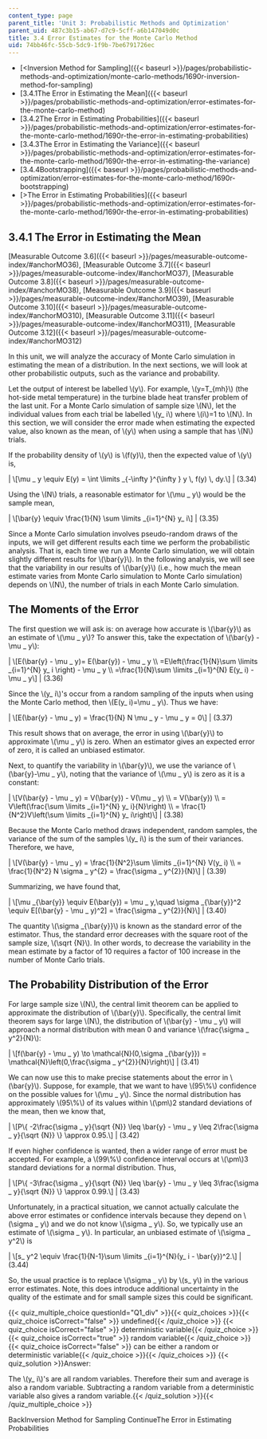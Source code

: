 ```yaml
---
content_type: page
parent_title: 'Unit 3: Probabilistic Methods and Optimization'
parent_uid: 487c3b15-ab67-d7c9-5cff-a6b147049d0c
title: 3.4 Error Estimates for the Monte Carlo Method
uid: 74bb46fc-55cb-5dc9-1f9b-7be6791726ec
---
```


*   [<Inversion Method for Sampling]({{< baseurl >}}/pages/probabilistic-methods-and-optimization/monte-carlo-methods/1690r-inversion-method-for-sampling)
*   [3.4.1The Error in Estimating the Mean]({{< baseurl >}}/pages/probabilistic-methods-and-optimization/error-estimates-for-the-monte-carlo-method)
*   [3.4.2The Error in Estimating Probabilities]({{< baseurl >}}/pages/probabilistic-methods-and-optimization/error-estimates-for-the-monte-carlo-method/1690r-the-error-in-estimating-probabilities)
*   [3.4.3The Error in Estimating the Variance]({{< baseurl >}}/pages/probabilistic-methods-and-optimization/error-estimates-for-the-monte-carlo-method/1690r-the-error-in-estimating-the-variance)
*   [3.4.4Bootstrapping]({{< baseurl >}}/pages/probabilistic-methods-and-optimization/error-estimates-for-the-monte-carlo-method/1690r-bootstrapping)
*   [\>The Error in Estimating Probabilities]({{< baseurl >}}/pages/probabilistic-methods-and-optimization/error-estimates-for-the-monte-carlo-method/1690r-the-error-in-estimating-probabilities)

3.4.1 The Error in Estimating the Mean
--------------------------------------

[Measurable Outcome 3.6]({{< baseurl >}}/pages/measurable-outcome-index/#anchorMO36), [Measurable Outcome 3.7]({{< baseurl >}}/pages/measurable-outcome-index/#anchorMO37), [Measurable Outcome 3.8]({{< baseurl >}}/pages/measurable-outcome-index/#anchorMO38), [Measurable Outcome 3.9]({{< baseurl >}}/pages/measurable-outcome-index/#anchorMO39), [Measurable Outcome 3.10]({{< baseurl >}}/pages/measurable-outcome-index/#anchorMO310), [Measurable Outcome 3.11]({{< baseurl >}}/pages/measurable-outcome-index/#anchorMO311), [Measurable Outcome 3.12]({{< baseurl >}}/pages/measurable-outcome-index/#anchorMO312)

In this unit, we will analyze the accuracy of Monte Carlo simulation in estimating the mean of a distribution. In the next sections, we will look at other probabilistic outputs, such as the variance and probability.

Let the output of interest be labelled \\(y\\). For example, \\(y=T\_{mh}\\) (the hot-side metal temperature) in the turbine blade heat transfer problem of the last unit. For a Monte Carlo simulation of sample size \\(N\\), let the individual values from each trial be labelled \\(y\_ i\\) where \\(i\\)=1 to \\(N\\). In this section, we will consider the error made when estimating the expected value, also known as the mean, of \\(y\\) when using a sample that has \\(N\\) trials.

If the probability density of \\(y\\) is \\(f(y)\\), then the expected value of \\(y\\) is,

| \\\[\\mu \_ y \\equiv E(y) = \\int \\limits \_{-\\infty }^{\\infty } y \\, f(y) \\, dy.\\\] | (3.34) 

Using the \\(N\\) trials, a reasonable estimator for \\(\\mu \_ y\\) would be the sample mean,

| \\\[\\bar{y} \\equiv \\frac{1}{N} \\sum \\limits \_{i=1}^{N} y\_ i\\\] | (3.35) 

Since a Monte Carlo simulation involves pseudo-random draws of the inputs, we will get different results each time we perform the probabilistic analysis. That is, each time we run a Monte Carlo simulation, we will obtain slightly different results for \\(\\bar{y}\\). In the following analysis, we will see that the variability in our results of \\(\\bar{y}\\) (i.e., how much the mean estimate varies from Monte Carlo simulation to Monte Carlo simulation) depends on \\(N\\), the number of trials in each Monte Carlo simulation.

The Moments of the Error
------------------------

The first question we will ask is: on average how accurate is \\(\\bar{y}\\) as an estimate of \\(\\mu \_ y\\)? To answer this, take the expectation of \\(\\bar{y} - \\mu \_ y\\):

| \\\[E(\\bar{y} - \\mu \_ y)= E(\\bar{y}) - \\mu \_ y \\\\ =E\\left(\\frac{1}{N}\\sum \\limits \_{i=1}^{N} y\_ i \\right) - \\mu \_ y \\\\ =\\frac{1}{N}\\sum \\limits \_{i=1}^{N} E(y\_ i) - \\mu \_ y\\\] | (3.36) 

Since the \\(y\_ i\\)'s occur from a random sampling of the inputs when using the Monte Carlo method, then \\(E(y\_ i)=\\mu \_ y\\). Thus we have:

| \\\[E(\\bar{y} - \\mu \_ y) = \\frac{1}{N} N \\mu \_ y - \\mu \_ y = 0\\\] | (3.37) 

This result shows that on average, the error in using \\(\\bar{y}\\) to approximate \\(\\mu \_ y\\) is zero. When an estimator gives an expected error of zero, it is called an unbiased estimator.

Next, to quantify the variability in \\(\\bar{y}\\), we use the variance of \\(\\bar{y}-\\mu \_ y\\), noting that the variance of \\(\\mu \_ y\\) is zero as it is a constant:

| \\\[V(\\bar{y} - \\mu \_ y) = V(\\bar{y}) - V(\\mu \_ y) \\\\ = V(\\bar{y}) \\\\ = V\\left(\\frac{\\sum \\limits \_{i=1}^{N} y\_ i}{N}\\right) \\\\ = \\frac{1}{N^2}V\\left(\\sum \\limits \_{i=1}^{N} y\_ i\\right)\\\] | (3.38) 

Because the Monte Carlo method draws independent, random samples, the variance of the sum of the samples \\(y\_ i\\) is the sum of their variances. Therefore, we have,

| \\\[V(\\bar{y} - \\mu \_ y) = \\frac{1}{N^2}\\sum \\limits \_{i=1}^{N} V(y\_ i) \\\\ = \\frac{1}{N^2} N \\sigma \_ y^{2} = \\frac{\\sigma \_ y^{2}}{N}\\\] | (3.39) 

Summarizing, we have found that,

| \\\[\\mu \_{\\bar{y}} \\equiv E(\\bar{y}) = \\mu \_ y,\\quad \\sigma \_{\\bar{y}}^2 \\equiv E\[(\\bar{y} - \\mu \_ y)^2\] = \\frac{\\sigma \_ y^{2}}{N}\\\] | (3.40) 

The quantity \\(\\sigma \_{\\bar{y}}\\) is known as the standard error of the estimator. Thus, the standard error decreases with the square root of the sample size, \\(\\sqrt {N}\\). In other words, to decrease the variability in the mean estimate by a factor of 10 requires a factor of 100 increase in the number of Monte Carlo trials.

The Probability Distribution of the Error
-----------------------------------------

For large sample size \\(N\\), the central limit theorem can be applied to approximate the distribution of \\(\\bar{y}\\). Specifically, the central limit theorem says for large \\(N\\), the distribution of \\(\\bar{y} - \\mu \_ y\\) will approach a normal distribution with mean 0 and variance \\(\\frac{\\sigma \_ y^2}{N}\\):

| \\\[f(\\bar{y} - \\mu \_ y) \\to \\mathcal{N}(0,\\sigma \_{\\bar{y}}) = \\mathcal{N}\\left(0,\\frac{\\sigma \_ y^{2}}{N}\\right)\\\] | (3.41) 

We can now use this to make precise statements about the error in \\(\\bar{y}\\). Suppose, for example, that we want to have \\(95\\%\\) confidence on the possible values for \\(\\mu \_ y\\). Since the normal distribution has approximately \\(95\\%\\) of its values within \\(\\pm\\)2 standard deviations of the mean, then we know that,

| \\\[P\\{ -2\\frac{\\sigma \_ y}{\\sqrt {N}} \\leq \\bar{y} - \\mu \_ y \\leq 2\\frac{\\sigma \_ y}{\\sqrt {N}} \\} \\approx 0.95.\\\] | (3.42) 

If even higher confidence is wanted, then a wider range of error must be accepted. For example, a \\(99\\%\\) confidence interval occurs at \\(\\pm\\)3 standard deviations for a normal distribution. Thus,

| \\\[P\\{ -3\\frac{\\sigma \_ y}{\\sqrt {N}} \\leq \\bar{y} - \\mu \_ y \\leq 3\\frac{\\sigma \_ y}{\\sqrt {N}} \\} \\approx 0.99.\\\] | (3.43) 

Unfortunately, in a practical situation, we cannot actually calculate the above error estimates or confidence intervals because they depend on \\(\\sigma \_ y\\) and we do not know \\(\\sigma \_ y\\). So, we typically use an estimate of \\(\\sigma \_ y\\). In particular, an unbiased estimate of \\(\\sigma \_ y^2\\) is

| \\\[s\_ y^2 \\equiv \\frac{1}{N-1}\\sum \\limits \_{i=1}^{N}(y\_ i - \\bar{y})^2.\\\] | (3.44) 

So, the usual practice is to replace \\(\\sigma \_ y\\) by \\(s\_ y\\) in the various error estimates. Note, this does introduce additional uncertainty in the quality of the estimate and for small sample sizes this could be significant.

{{< quiz_multiple_choice questionId="Q1_div" >}}{{< quiz_choices >}}{{< quiz_choice isCorrect="false" >}} undefined{{< /quiz_choice >}}
{{< quiz_choice isCorrect="false" >}} deterministic variable{{< /quiz_choice >}}
{{< quiz_choice isCorrect="true" >}} random variable{{< /quiz_choice >}}
{{< quiz_choice isCorrect="false" >}} can be either a random or deterministic variable{{< /quiz_choice >}}{{< /quiz_choices >}}
{{< quiz_solution >}}Answer:

The \\(y\_ i\\)'s are all random variables. Therefore their sum and average is also a random variable. Subtracting a random variable from a deterministic variable also gives a random variable.{{< /quiz_solution >}}{{< /quiz_multiple_choice >}}

BackInversion Method for Sampling ContinueThe Error in Estimating Probabilities